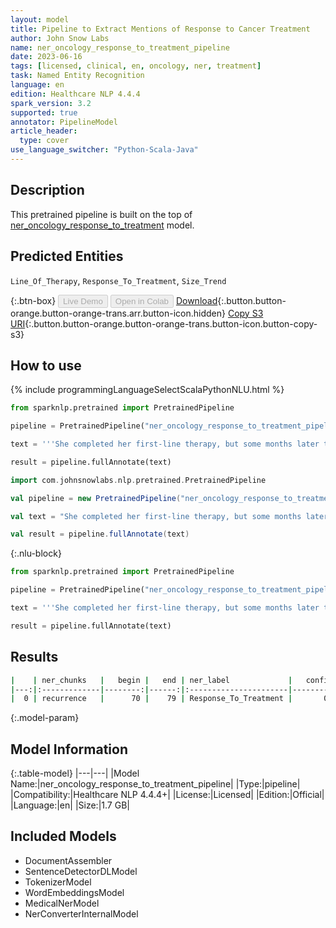```yaml
---
layout: model
title: Pipeline to Extract Mentions of Response to Cancer Treatment
author: John Snow Labs
name: ner_oncology_response_to_treatment_pipeline
date: 2023-06-16
tags: [licensed, clinical, en, oncology, ner, treatment]
task: Named Entity Recognition
language: en
edition: Healthcare NLP 4.4.4
spark_version: 3.2
supported: true
annotator: PipelineModel
article_header:
  type: cover
use_language_switcher: "Python-Scala-Java"
---
```


## Description

This pretrained pipeline is built on the top of [ner_oncology_response_to_treatment](https://nlp.johnsnowlabs.com/2022/11/24/ner_oncology_response_to_treatment_en.html) model.

## Predicted Entities

`Line_Of_Therapy`, `Response_To_Treatment`, `Size_Trend`



{:.btn-box}
<button class="button button-orange" disabled>Live Demo</button>
<button class="button button-orange" disabled>Open in Colab</button>
[Download](https://s3.amazonaws.com/auxdata.johnsnowlabs.com/clinical/models/ner_oncology_response_to_treatment_pipeline_en_4.4.4_3.2_1686959556113.zip){:.button.button-orange.button-orange-trans.arr.button-icon.hidden}
[Copy S3 URI](s3://auxdata.johnsnowlabs.com/clinical/models/ner_oncology_response_to_treatment_pipeline_en_4.4.4_3.2_1686959556113.zip){:.button.button-orange.button-orange-trans.button-icon.button-copy-s3}

## How to use



<div class="tabs-box" markdown="1">
{% include programmingLanguageSelectScalaPythonNLU.html %}

```python
from sparknlp.pretrained import PretrainedPipeline

pipeline = PretrainedPipeline("ner_oncology_response_to_treatment_pipeline", "en", "clinical/models")

text = '''She completed her first-line therapy, but some months later there was recurrence of the breast cancer.'''

result = pipeline.fullAnnotate(text)
```
```scala
import com.johnsnowlabs.nlp.pretrained.PretrainedPipeline

val pipeline = new PretrainedPipeline("ner_oncology_response_to_treatment_pipeline", "en", "clinical/models")

val text = "She completed her first-line therapy, but some months later there was recurrence of the breast cancer."

val result = pipeline.fullAnnotate(text)
```

{:.nlu-block}
```python
from sparknlp.pretrained import PretrainedPipeline

pipeline = PretrainedPipeline("ner_oncology_response_to_treatment_pipeline", "en", "clinical/models")

text = '''She completed her first-line therapy, but some months later there was recurrence of the breast cancer.'''

result = pipeline.fullAnnotate(text)
```
</div>

## Results

```bash
|    | ner_chunks   |   begin |   end | ner_label             |   confidence |
|---:|:-------------|--------:|------:|:----------------------|-------------:|
|  0 | recurrence   |      70 |    79 | Response_To_Treatment |       0.9767 |
```

{:.model-param}
## Model Information

{:.table-model}
|---|---|
|Model Name:|ner_oncology_response_to_treatment_pipeline|
|Type:|pipeline|
|Compatibility:|Healthcare NLP 4.4.4+|
|License:|Licensed|
|Edition:|Official|
|Language:|en|
|Size:|1.7 GB|

## Included Models

- DocumentAssembler
- SentenceDetectorDLModel
- TokenizerModel
- WordEmbeddingsModel
- MedicalNerModel
- NerConverterInternalModel